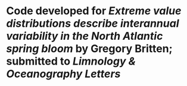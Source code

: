 # Code developed for *Extreme value distributions describe interannual variability in the North Atlantic spring bloom* by Gregory Britten; submitted to *Limnology & Oceanography Letters*